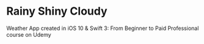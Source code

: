 # Rainy Shiny Cloudy
Weather App created in iOS 10 &amp; Swift 3: From Beginner to Paid Professional course on Udemy
